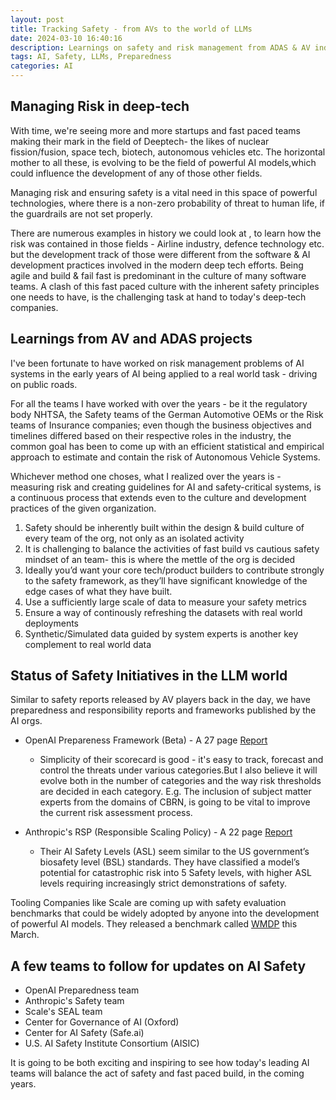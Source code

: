```yaml
---
layout: post
title: Tracking Safety - from AVs to the world of LLMs 
date: 2024-03-10 16:40:16
description: Learnings on safety and risk management from ADAS & AV industry, and an analysis of what's happening with LLMs 
tags: AI, Safety, LLMs, Preparedness
categories: AI 
---
```


## Managing Risk in deep-tech  

With time, we're seeing more and more startups and fast paced teams making their mark in the field of Deeptech- the likes of nuclear fission/fusion, space tech, biotech, autonomous vehicles etc. The horizontal mother to all these, is evolving to be the field of powerful AI models,which could influence the development of any of those other fields. 

Managing risk and ensuring safety is a vital need in this space of powerful technologies, where there is a non-zero probability of threat to human life, if the guardrails are not set properly. 

There are numerous examples in history we could look at , to learn how the risk was contained in those fields -  Airline industry, defence technology etc. but the development track of those were different from the software & AI development practices involved in the modern deep tech efforts. Being agile and build & fail fast is predominant in the culture of many software teams. A clash of this fast paced culture with the inherent safety principles one needs to have, is the challenging task at hand to today's deep-tech companies. 

## Learnings from AV and ADAS projects 

I've been fortunate to have worked on risk management problems of AI systems in the early years of AI being applied to a real world task - driving on public roads. 

For all the teams I have worked with over the years - be it the regulatory body NHTSA, the Safety teams of the German Automotive OEMs or the Risk teams of Insurance companies; even though the business objectives and timelines differed based on their respective roles in the industry, the common goal has been to come up with an efficient statistical and empirical approach to estimate and contain the risk of Autonomous Vehicle Systems. 

Whichever method one choses, what I realized over the years is - measuring risk and creating guidelines for AI and safety-critical systems, is a continuous process that extends even to the culture and development practices of the given organization. 

1. Safety should be inherently built within the design & build culture of every team of the org, not only as an isolated activity 
1. It is challenging to balance the activities of fast build vs cautious safety mindset of an team- this is where the mettle of the org is decided 
1. Ideally you’d want your core tech/product builders to contribute strongly to the safety framework, as they’ll have significant knowledge of the edge cases of what they have built. 
1. Use a sufficiently large scale of data to measure your safety metrics
1. Ensure a way of continously refreshing the datasets with real world deployments 
1. Synthetic/Simulated data guided by system experts is another key complement to real world data 


## Status of Safety Initiatives in the LLM world 

Similar to safety reports released by AV players back in the day, we have preparedness and responsibility reports and frameworks published by the AI orgs. 
- OpenAI Prepareness Framework (Beta) - A 27 page [Report](https://cdn.openai.com/openai-preparedness-framework-beta.pdf)  
  - Simplicity of their scorecard is good - it's easy to track, forecast and control the threats under various categories.But I also believe it will evolve both in the number of categories and the way risk thresholds are decided in each category. E.g. The inclusion of subject matter experts from the domains of CBRN, is going to be vital to improve the current risk assessment process. 

- Anthropic's RSP (Responsible Scaling Policy) - A 22 page [Report](https://www-cdn.anthropic.com/1adf000c8f675958c2ee23805d91aaade1cd4613/responsible-scaling-policy.pdf) 
  - Their AI Safety Levels (ASL) seem similar to the US government’s biosafety level (BSL) standards. They have classified a model’s potential for catastrophic risk into 5 Safety levels, with higher ASL levels requiring increasingly strict demonstrations of safety. 

Tooling Companies like Scale are coming up with safety evaluation benchmarks that could be widely adopted by anyone into the development of powerful AI models. They released a benchmark called [WMDP](https://scale.com/blog/measuring-mitigating-risk-wmdp) this March.


## A few teams to follow for updates on AI Safety 

- OpenAI Preparedness team 
- Anthropic's Safety team
- Scale's SEAL team 
- Center for Governance of AI (Oxford)
- Center for AI Safety (Safe.ai)
- U.S. AI Safety Institute Consortium (AISIC)

It is going to be both exciting and inspiring to see how today's leading AI teams will balance the act of safety and fast paced build, in the coming years.  